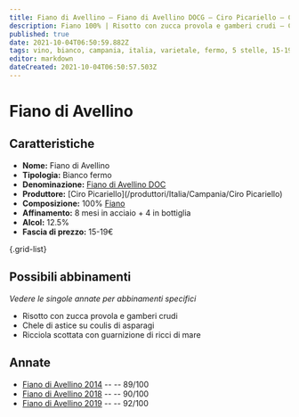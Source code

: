 ```yaml
---
title: Fiano di Avellino – Fiano di Avellino DOCG – Ciro Picariello – Campania (IT) – 15-19€ – 4★-5★
description: Fiano 100% | Risotto con zucca provola e gamberi crudi – Chele di astice con asparagi – Ricciola scottata con ricci di mare
published: true
date: 2021-10-04T06:50:59.882Z
tags: vino, bianco, campania, italia, varietale, fermo, 5 stelle, 15-19€, fiano, risotto con zucca provola e gamberi crudi, chele di astice, ricciola scottata
editor: markdown
dateCreated: 2021-10-04T06:50:57.503Z
---
```


# Fiano di Avellino

## Caratteristiche
- **Nome:** Fiano di Avellino
- **Tipologia:** Bianco fermo 
- **Denominazione:** [Fiano di Avellino DOC](/denominazioni/Italia/Campania/DOC/Fiano-di-Avellino)
- **Produttore:** [Ciro Picariello](/produttori/Italia/Campania/Ciro Picariello) 
- **Composizione:** 100% [Fiano](/vitigni/Italia/bacca-bianca/fiano)
- **Affinamento:** 8 mesi in acciaio + 4 in bottiglia
- **Alcol:** 12.5%
- **Fascia di prezzo:** 15-19€

{.grid-list}



## Possibili abbinamenti
*Vedere le singole annate per abbinamenti specifici*

- Risotto con zucca provola e gamberi crudi
- Chele di astice su coulis di asparagi
- Ricciola scottata con guarnizione di ricci di mare

## Annate
- [Fiano di Avellino 2014](/vini/Italia/Campania/Ciro-Picariello/Fiano-di-Avellino/2014) -- <span class="star-4"></span> -- 89/100
- [Fiano di Avellino 2018](/vini/Italia/Campania/Ciro-Picariello/Fiano-di-Avellino/2018) -- <span class="star-4"></span> -- 90/100
- [Fiano di Avellino 2019](/vini/Italia/Campania/Ciro-Picariello/Fiano-di-Avellino/2019) -- <span class="star-5"></span> -- 92/100 